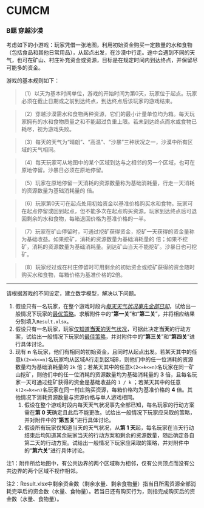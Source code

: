 # CUMCM

### B题  **穿越沙漠**

考虑如下的小游戏：玩家凭借一张地图，利用初始资金购买一定数量的水和食物（包括食品和其他日常用品），从起点出发，在沙漠中行走。途中会遇到不同的天气，也可在矿山、村庄补充资金或资源，目标是在规定时间内到达终点，并保留尽可能多的资金。

游戏的基本规则如下：

> （1）以天为基本时间单位，游戏的开始时间为第0天，玩家位于起点。玩家必须在截止日期或之前到达终点，到达终点后该玩家的游戏结束。

> （2）穿越沙漠需水和食物两种资源，它们的最小计量单位均为箱。每天玩家拥有的水和食物质量之和不能超过负重上限。若未到达终点而水或食物已耗尽，视为游戏失败。

> （3）每天的天气为“晴朗”、“高温”、“沙暴”三种状况之一，沙漠中所有区域的天气相同。

> （4）每天玩家可从地图中的某个区域到达与之相邻的另一个区域，也可在原地停留。沙暴日必须在原地停留。

> （5）玩家在原地停留一天消耗的资源数量称为基础消耗量，行走一天消耗的资源数量为基础消耗量的                                倍。

> （6）玩家第0天可在起点处用初始资金以基准价格购买水和食物。玩家可在起点停留或回到起点，但不能多次在起点购买资源。玩家到达终点后可退回剩余的水和食物，每箱退回价格为基准价格的一半。

> （7）玩家在矿山停留时，可通过挖矿获得资金，挖矿一天获得的资金量称为基础收益。如果挖矿，消耗的资源数量为基础消耗量的  倍；如果不挖矿，消耗的资源数量为基础消耗量。到达矿山当天不能挖矿。沙暴日也可挖矿。

> （8）玩家经过或在村庄停留时可用剩余的初始资金或挖矿获得的资金随时购买水和食物，每箱价格为基准价格的2倍。

------



请根据游戏的不同设定，建立数学模型，解决以下问题。

1. 假设只有一名玩家，在整个游戏时段内<u>*每天天气状况事先全部已知*</u>，试给出一般情况下玩家的<u>最优策略</u>。求解附件中的“**第一关**”和“**第二关**”，并将相应结果分别填入`Result.xlsx`。
2. 假设只有一名玩家，玩家<u>仅知道**当天**的天气状况</u>，可据此决定**当天**的行动方案，试给出一般情况下玩家的<u>最佳策略</u>，并对附件中的“**第三关**”和“**第四关**”进行具体讨论。
3. 现有 **n** 名玩家，他们有相同的初始资金，且同时从起点出发。若某天其中的任意` k(2<=k<=n) `名玩家均从区域A行走到区域B，则他们中的任一位消耗的资源数量均为基础消耗量的 `2k` 倍；若某天其中的任意` k(2<=k<=n) `名玩家在同一矿山挖矿，则他们中的任一位消耗的资源数量均为基础消耗量的 **3** 倍，且每名玩家一天可通过挖矿获得的资金是基础收益的 ` 1 / k ` ；若某天其中的任意` k(2<=k<=n) `名玩家在同一村庄购买资源，每箱价格均为基准价格的 **4** 倍。其他情况下消耗资源数量与资源价格与单人游戏相同。
   1. 假设在整个游戏时段内每天天气状况事先全部已知，每名玩家的行动方案需在**第 0 天**确定且此后不能更改。试给出一般情况下玩家应采取的策略，并对附件中的“**第五关**”进行具体讨论。
   2. 假设所有玩家仅知道当天的天气状况，从**第 1 天**起，每名玩家在当天行动结束后均知道其余玩家当天的行动方案和剩余的资源数量，随后确定各自第二天的行动方案。试给出一般情况下玩家应采取的策略，并对附件中的“**第六关**”进行具体讨论。

 

注1：附件所给地图中，有公共边界的两个区域称为相邻，仅有公共顶点而没有公共边界的两个区域不视作相邻。

注2：Result.xlsx中剩余资金数（剩余水量、剩余食物量）指当日所需资源全部消耗完毕后的资金数（水量、食物量）。若当日还有购买行为，则指完成购买后的资金数（水量、食物量）。